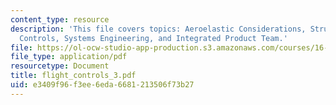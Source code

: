 ```yaml
---
content_type: resource
description: 'This file covers topics: Aeroelastic Considerations, Structural Load
  Controls, Systems Engineering, and Integrated Product Team.'
file: https://ol-ocw-studio-app-production.s3.amazonaws.com/courses/16-885j-aircraft-systems-engineering-fall-2004/e3409f96f3ee6eda6681213506f73b27_flight_controls_3.pdf
file_type: application/pdf
resourcetype: Document
title: flight_controls_3.pdf
uid: e3409f96-f3ee-6eda-6681-213506f73b27
---
```

